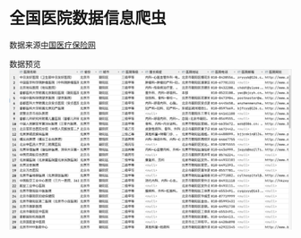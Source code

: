 # 全国医院数据信息爬虫

数据来源[中国医疗保险网](https://www.zgylbx.com/index.php?m=content&c=index&a=lists&catid=106)

数据预览
![](preview.png)
